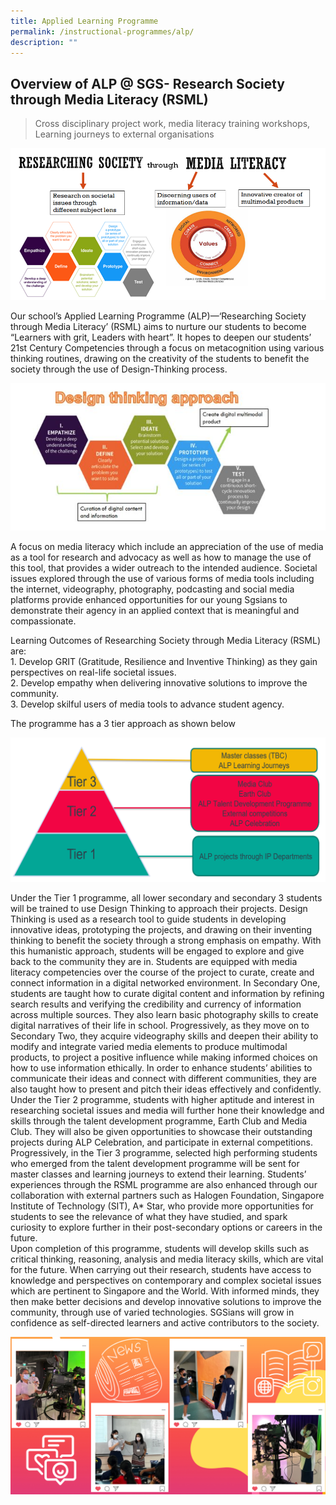 ```yaml
---
title: Applied Learning Programme
permalink: /instructional-programmes/alp/
description: ""
---
```

## Overview of ALP @ SGS- Research Society through Media Literacy (RSML) 
>Cross disciplinary project work, media literacy training workshops, Learning journeys to external organisations

![](/images/ALP-Framework.png)

Our school’s Applied Learning Programme (ALP)—‘Researching Society through Media Literacy’ (RSML) aims to nurture our students to become “Learners with grit, Leaders with heart”. It hopes to deepen our students’ 21st Century Competencies through a focus on metacognition using various thinking routines, drawing on the creativity of the students to benefit the society through the use of Design-Thinking process.  

![](/images/alp-003.JPG)
  
A focus on media literacy which include an appreciation of the use of media as a tool for research and advocacy as well as how to manage the use of this tool, that provides a wider outreach to the intended audience. Societal issues explored through the use of various forms of media tools including the internet, videography, photography, podcasting and social media platforms provide enhanced opportunities for our young Sgsians to demonstrate their agency in an applied context that is meaningful and compassionate.  
  
Learning Outcomes of Researching Society through Media Literacy (RSML) are:  
1\. Develop GRIT (Gratitude, Resilience and Inventive Thinking) as they gain perspectives on real-life societal issues.  
2\. Develop empathy when delivering innovative solutions to improve the community.  
3\. Develop skilful users of media tools to advance student agency. 


The programme has a 3 tier approach as shown below

![](/images/alp-004.png)

Under the Tier 1 programme, all lower secondary and secondary 3 students will be trained to use Design Thinking to approach their projects. Design Thinking is used as a research tool to guide students in developing innovative ideas, prototyping the projects, and drawing on their inventing thinking to benefit the society through a strong emphasis on empathy. With this humanistic approach, students will be engaged to explore and give back to the community they are in.
Students are equipped with media literacy competencies over the course of the project to curate, create and connect information in a digital networked environment. In Secondary One, students are taught how to curate digital content and information by refining search results and verifying the credibility and currency of information across multiple sources. They also learn basic photography skills to create digital narratives of their life in school. Progressively, as they move on to Secondary Two, they acquire videography skills and deepen their ability to modify and integrate varied media elements to produce multimodal products, to project a positive influence while making informed choices on how to use information ethically. In order to enhance students’ abilities to communicate their ideas and connect with different communities, they are also taught how to present and pitch their ideas effectively and confidently.
Under the Tier 2 programme, students with higher aptitude and interest in researching societal issues and media will further hone their knowledge and skills through the talent development programme, Earth Club and Media Club. They will also be given opportunities to showcase their outstanding projects during ALP Celebration, and participate in external competitions. Progressively, in the Tier 3 programme, selected high performing students who emerged from the talent development programme will be sent for master classes and learning journeys to extend their learning. 
Students’ experiences through the RSML programme are also enhanced through our collaboration with external partners such as Halogen Foundation, Singapore Institute of Technology (SIT), A* Star, who provide more opportunities for students to see the relevance of what they have studied, and spark curiosity to explore further in their post-secondary options or careers in the future.  
Upon completion of this programme, students will develop skills such as critical thinking, reasoning, analysis and media literacy skills, which are vital for the future. When carrying out their research, students have access to knowledge and perspectives on contemporary and complex societal issues which are pertinent to Singapore and the World. With informed minds, they then make better decisions and develop innovative solutions to improve the community, through use of varied technologies. SGSians will grow in confidence as self-directed learners and active contributors to the society.







![](/images/alp.png)